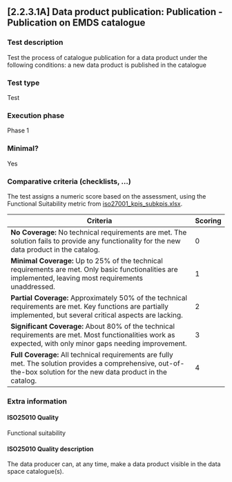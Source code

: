 
## [2.2.3.1A] Data product publication: Publication - Publication on EMDS catalogue
 
### Test description
Test the process of catalogue publication for a data product under the following conditions: a new data product is published in the catalogue
 
### Test type
Test
 
### Execution phase
Phase 1
 
### Minimal?
Yes

### Comparative criteria (checklists, ...)
The test assigns a numeric score based on the assessment, using the Functional Suitability metric from [iso27001_kpis_subkpis.xlsx](../../../../../design_decisions/background_info/iso27001_kpis_subkpis.xlsx).

| Criteria                                                                                                                                                   | Scoring          |
|------------------------------------------------------------------------------------------------------------------------------------------------------------| ---------------- |
| **No Coverage:** No technical requirements are met. The solution fails to provide any functionality for the new data product in the catalog.                              | 0 |
| **Minimal Coverage:** Up to 25% of the technical requirements are met. Only basic functionalities are implemented, leaving most requirements unaddressed.                 | 1 |
| **Partial Coverage:** Approximately 50% of the technical requirements are met. Key functions are partially implemented, but several critical aspects are lacking.          | 2 |
| **Significant Coverage:** About 80% of the technical requirements are met. Most functionalities work as expected, with only minor gaps needing improvement.                  | 3 |
| **Full Coverage:** All technical requirements are fully met. The solution provides a comprehensive, out-of-the-box solution for the new data product in the catalog. | 4 |

### Extra information
#### ISO25010 Quality
Functional suitability
#### ISO25010 Quality description
The data producer can, at any time, make a data product visible in the data space catalogue(s).
    